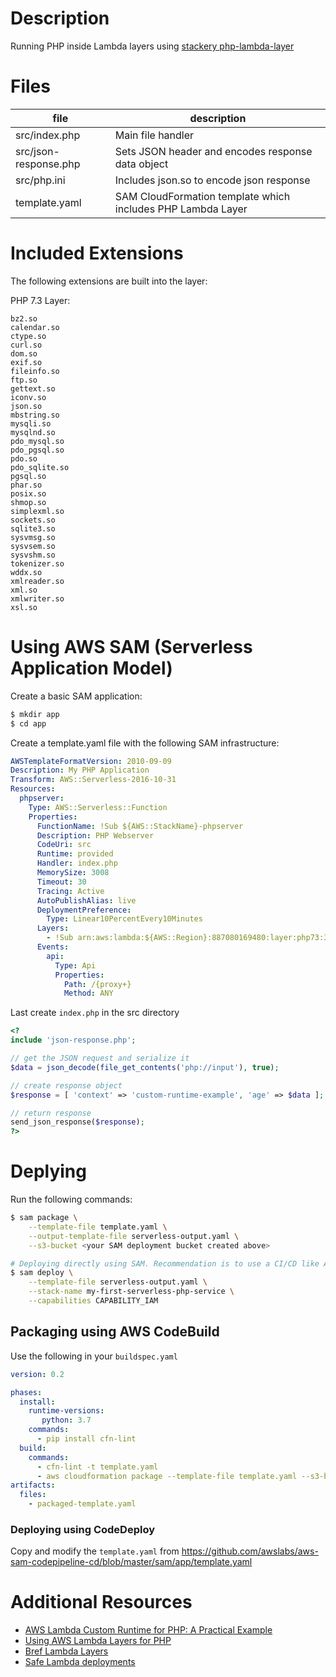 # Description
Running PHP inside Lambda layers using [stackery php-lambda-layer](https://github.com/stackery/php-lambda-layer)

# Files
|file|description|
|-|-|
|src/index.php| Main file handler|
|src/json-response.php| Sets JSON header and encodes response data object|
|src/php.ini|Includes json.so to encode json response |
|template.yaml|SAM CloudFormation template which includes PHP Lambda Layer|

# Included Extensions
The following extensions are built into the layer:

PHP 7.3 Layer:
```
bz2.so
calendar.so
ctype.so
curl.so
dom.so
exif.so
fileinfo.so
ftp.so
gettext.so
iconv.so
json.so
mbstring.so
mysqli.so
mysqlnd.so
pdo_mysql.so
pdo_pgsql.so
pdo.so
pdo_sqlite.so
pgsql.so
phar.so
posix.so
shmop.so
simplexml.so
sockets.so
sqlite3.so
sysvmsg.so
sysvsem.so
sysvshm.so
tokenizer.so
wddx.so
xmlreader.so
xml.so
xmlwriter.so
xsl.so
```

# Using AWS SAM (Serverless Application Model)
Create a basic SAM application:

```sh
$ mkdir app
$ cd app
```

Create a template.yaml file with the following SAM infrastructure:

```yaml
AWSTemplateFormatVersion: 2010-09-09
Description: My PHP Application
Transform: AWS::Serverless-2016-10-31
Resources:
  phpserver:
    Type: AWS::Serverless::Function
    Properties:
      FunctionName: !Sub ${AWS::StackName}-phpserver
      Description: PHP Webserver
      CodeUri: src
      Runtime: provided
      Handler: index.php
      MemorySize: 3008
      Timeout: 30
      Tracing: Active
      AutoPublishAlias: live
      DeploymentPreference:
        Type: Linear10PercentEvery10Minutes
      Layers:
        - !Sub arn:aws:lambda:${AWS::Region}:887080169480:layer:php73:3
      Events:
        api:
          Type: Api
          Properties:
            Path: /{proxy+}
            Method: ANY
```

Last create `index.php` in the src directory
```php
<?
include 'json-response.php';

// get the JSON request and serialize it
$data = json_decode(file_get_contents('php://input'), true);

// create response object
$response = [ 'context' => 'custom-runtime-example', 'age' => $data ];

// return response
send_json_response($response);
?>
```

# Deplying
Run the following commands:

```sh
$ sam package \
    --template-file template.yaml \
    --output-template-file serverless-output.yaml \
    --s3-bucket <your SAM deployment bucket created above>

# Deploying directly using SAM. Recommendation is to use a CI/CD like AWS CodePipeline
$ sam deploy \
    --template-file serverless-output.yaml \
    --stack-name my-first-serverless-php-service \
    --capabilities CAPABILITY_IAM
```

## Packaging using AWS CodeBuild

Use the following in your `buildspec.yaml`
```yaml
version: 0.2

phases:
  install:
    runtime-versions:
       python: 3.7
    commands:
      - pip install cfn-lint
  build:
    commands:
      - cfn-lint -t template.yaml
      - aws cloudformation package --template-file template.yaml --s3-bucket ${PACKAGE_BUCKET} --output-template-file packaged-template.yaml
artifacts:
  files:
    - packaged-template.yaml
```

### Deploying using CodeDeploy
Copy and modify the `template.yaml` from https://github.com/awslabs/aws-sam-codepipeline-cd/blob/master/sam/app/template.yaml


# Additional Resources
- [AWS Lambda Custom Runtime for PHP: A Practical Example](
https://aws.amazon.com/blogs/apn/aws-lambda-custom-runtime-for-php-a-practical-example/)
- [Using AWS Lambda Layers for PHP](https://codingwar.com/using-aws-lambda-layers-php)
- [Bref Lambda Layers](https://bref.sh/docs/environment/php.html)
- [Safe Lambda deployments
](https://github.com/awslabs/serverless-application-model/blob/master/docs/safe_lambda_deployments.rst)